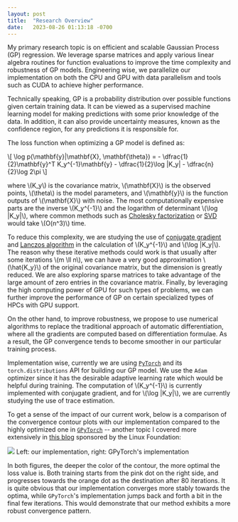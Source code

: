 ```yaml
---
layout: post
title:  "Research Overview"
date:   2023-08-26 01:13:18 -0700
---
```


My primary research topic is on efficient and scalable Gaussian Process (GP)
regression. We leverage sparse matrices and apply various linear algebra
routines for function evaluations to improve the time complexity and robustness
of GP models. Engineering wise, we parallelize our implementation on both the
CPU and GPU with data parallelism and tools such as CUDA to achieve higher
performance.

Technically speaking, GP is a probability distribution over possible functions
given certain training data. It can be viewed as a supervised machine learning
model for making predictions with some prior knowledge of the data. In
addition, it can also provide uncertainty measures, known as the confidence
region, for any predictions it is responsible for.

The loss function when optimizing a GP model is defined as:

\\[
    \log p(\mathbf{y}|\mathbf{X}, \mathbf{\theta}) =
    - \dfrac{1}{2}\mathbf{y}^T K_y^{-1}\mathbf{y}
    - \dfrac{1}{2}\log |K_y|
    - \dfrac{n}{2}\log 2\pi
\\]

where \\(K_y\\) is the covariance matrix, \\(\mathbf{X}\\) is the observed
points, \\(\theta\\) is the model parameters, and \\(\mathbf{y}\\) is the
function outputs of \\(\mathbf{X}\\) with noise. The most computationally
expensive parts are the inverse \\(K_y^{-1}\\) and the logarithm of determinant
\\(\log |K_y|\\), where common methods such as
[Cholesky factorization](https://en.wikipedia.org/wiki/Cholesky_decomposition)
or [SVD](https://en.wikipedia.org/wiki/Singular_value_decomposition) would take
\\(O(n^3)\\) time.

To reduce this complexity, we are studying the use of
[conjugate gradient](https://en.wikipedia.org/wiki/Conjugate_gradient_method)
and [Lanczos algorithm](https://en.wikipedia.org/wiki/Lanczos_algorithm) in the
calculation of \\(K_y^{-1}\\) and \\(\log |K_y|\\). The reason why these
iterative methods could work is that usually after some iterations
\\(m \ll n\\), we can have a very good approximation \\(\hat{K_y}\\) of the
original covariance matrix, but the dimension is greatly reduced. We are also
exploring sparse matrices to take advantage of the large amount of zero entries
in the covariance matrix. Finally, by leveraging the high computing power of GPU
for such types of problems, we can further improve the performance of GP on
certain specialized types of HPCs with GPU support.

On the other hand, to improve robustness, we propose to use numerical algorithms
to replace the traditional approach of automatic differentiation, where all the
gradients are computed based on differentiation formulae. As a result, the
GP convergence tends to become smoother in our particular training process.

Implementation wise, currently we are using [`PyTorch`](https://pytorch.org/)
and its `torch.distributions` API for building our GP model. We use the `Adam`
optimizer since it has the desirable adaptive learning rate which would be
helpful during training. The computation of \\(K_y^{-1}\\) is currently
implemented with conjugate gradient, and for \\(\log |K_y|\\), we are currently
studying the use of trace estimation.

To get a sense of the impact of our current work, below is a comparison of the
convergence contour plots with our implementation compared to the highly
optimized one in [`GPyTorch`](https://gpytorch.ai/) -- another topic I covered
more extensively in
[this blog](https://thenewstack.io/using-gpytorch-a-researchers-experience/)
sponsored by the Linux Foundation:

![](/assets/gp_compare.png)
<span class="img-caption">
    Left: our implementation, right: GPyTorch's implementation
</span>

In both figures, the deeper the color of the contour, the more optimal the loss
value is. Both training starts from the pink dot on the right side, and
progresses towards the orange dot as the destination after 80 iterations. It is
quite obvious that our implementation converges more stably towards the optima,
while `GPyTorch`'s implementation jumps back and forth a bit in the final few
iterations. This would demonstrate that our method exhibits a more robust
convergence pattern.
